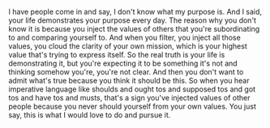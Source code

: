  I have people come in and say, I don't know what my purpose is. And I said, your life demonstrates your purpose every day. The reason why you don't know it is because you inject the values of others that you're subordinating to and comparing yourself to. And when you filter, you inject all those values, you cloud the clarity of your own mission, which is your highest value that's trying to express itself. So the real truth is your life is demonstrating it, but you're expecting it to be something it's not and thinking somehow you're, you're not clear. And then you don't want to admit what's true because you think it should be this. So when you hear imperative language like shoulds and ought tos and supposed tos and got tos and have tos and musts, that's a sign you've injected values of other people because you never should yourself from your own values. You just say, this is what I would love to do and pursue it.
